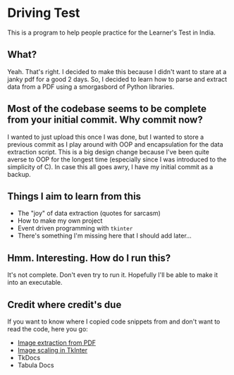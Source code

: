 # Driving Test
This is a program to help people practice for the Learner's Test in India.

## What? 
Yeah. That's right. I decided to make this because I didn't want to stare at a janky pdf for a good 2 days. 
So, I decided to learn how to parse and extract data from a PDF using a smorgasbord of Python libraries. 

## Most of the codebase seems to be complete from your initial commit. Why commit now?
I wanted to just upload this once I was done, but I wanted to store a previous commit as I play around with OOP and encapsulation for the data extraction script. 
This is a big design change because I've been quite averse to OOP for the longest time (especially since I was introduced to the simplicity of C).
In case this all goes awry, I have my initial commit as a backup.

## Things I aim to learn from this
- The "joy" of data extraction (quotes for sarcasm)
- How to make my own project
- Event driven programming with `tkinter`
- There's something I'm missing here that I should add later...

## Hmm. Interesting. How do I run this?
It's not complete. Don't even try to run it. Hopefully I'll be able to make it into an executable.

## Credit where credit's due
If you want to know where I copied code snippets from and don't want to read the code, here you go:
- [Image extraction from PDF](https://pythonscholar.com/extract-images-from-pdf-in-python/)
- [Image scaling in TkInter](https://stackoverflow.com/questions/24061099/tkinter-resize-background-image-to-window-size)
- TkDocs
- Tabula Docs